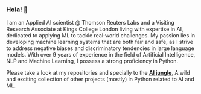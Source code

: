 ### Hola! 👋

I am an Applied AI scientist @ Thomson Reuters Labs and a Visiting Research Associate at Kings College London living with expertise in AI, dedicated to
applying ML to tackle real‑world challenges. My passion lies in developing machine learning systems
that are both fair and safe, as I strive to address negative biases and discriminatory tendencies in large language models. With
over 9 years of experience in the field of Artificial Intelligence, NLP and Machine Learning, I possess a strong proficiency in Python.

Please take a look at my repositories and specially to the [**AI jungle**](https://xfold.github.io/the-ai-jungle/), A wild and exciting collection of other projects (mostly) in Python related to AI and ML.
